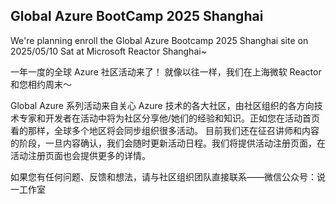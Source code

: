 ## Global Azure BootCamp 2025 Shanghai

We're planning enroll the Global Azure Bootcamp 2025 Shanghai site on 2025/05/10 Sat at Microsoft Reactor Shanghai~

一年一度的全球 Azure 社区活动来了！ 就像以往一样，我们在上海微软 Reactor 和您相约周末～

Global Azure 系列活动来自关心 Azure 技术的各大社区，由社区组织的各方向技术专家和开发者在活动中将为社区分享他/她们的经验和知识。正如您在活动首页看的那样，全球多个地区将会同步组织很多活动。 目前我们还在征召讲师和内容的阶段，一旦内容确认，我们会随时更新活动日程。我们将提供活动注册页面，在活动注册页面也会提供更多的详情。

如果您有任何问题、反馈和想法，请与社区组织团队直接联系——微信公众号：说一工作室
